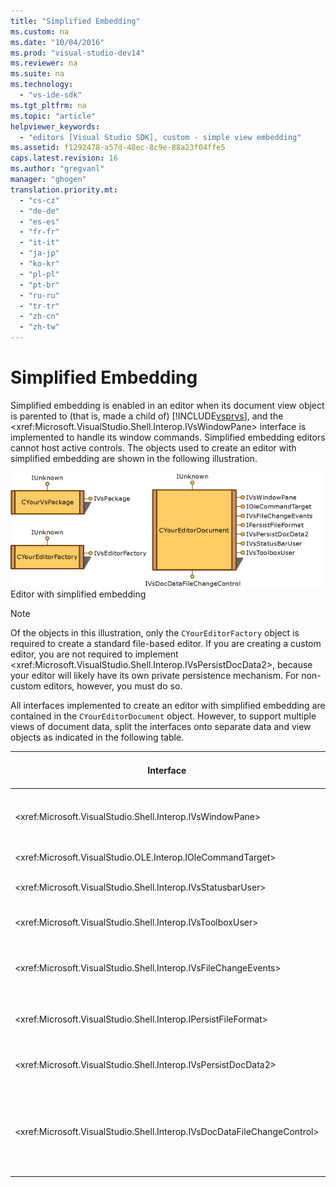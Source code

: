 ```yaml
---
title: "Simplified Embedding"
ms.custom: na
ms.date: "10/04/2016"
ms.prod: "visual-studio-dev14"
ms.reviewer: na
ms.suite: na
ms.technology: 
  - "vs-ide-sdk"
ms.tgt_pltfrm: na
ms.topic: "article"
helpviewer_keywords: 
  - "editors [Visual Studio SDK], custom - simple view embedding"
ms.assetid: f1292478-a57d-48ec-8c9e-88a23f04ffe5
caps.latest.revision: 16
ms.author: "gregvanl"
manager: "ghogen"
translation.priority.mt: 
  - "cs-cz"
  - "de-de"
  - "es-es"
  - "fr-fr"
  - "it-it"
  - "ja-jp"
  - "ko-kr"
  - "pl-pl"
  - "pt-br"
  - "ru-ru"
  - "tr-tr"
  - "zh-cn"
  - "zh-tw"
---
```

# Simplified Embedding
Simplified embedding is enabled in an editor when its document view object is parented to (that is, made a child of) [!INCLUDE[vsprvs](../codequality/includes/vsprvs_md.md)], and the \<xref:Microsoft.VisualStudio.Shell.Interop.IVsWindowPane> interface is implemented to handle its window commands. Simplified embedding editors cannot host active controls. The objects used to create an editor with simplified embedding are shown in the following illustration.  
  
 ![Simplified Embedding Editor graphic](../extensibility/media/vssimplifiedembeddingeditor.gif "vsSimplifiedEmbeddingEditor")  
Editor with simplified embedding  
  
> [!NOTE]
>  Of the objects in this illustration, only the `CYourEditorFactory` object is required to create a standard file-based editor. If you are creating a custom editor, you are not required to implement \<xref:Microsoft.VisualStudio.Shell.Interop.IVsPersistDocData2>, because your editor will likely have its own private persistence mechanism. For non-custom editors, however, you must do so.  
  
 All interfaces implemented to create an editor with simplified embedding are contained in the `CYourEditorDocument` object. However, to support multiple views of document data, split the interfaces onto separate data and view objects as indicated in the following table.  
  
|Interface|Location of interface|Use|  
|---------------|---------------------------|---------|  
|\<xref:Microsoft.VisualStudio.Shell.Interop.IVsWindowPane>|View|Provides connection to the parent window.|  
|\<xref:Microsoft.VisualStudio.OLE.Interop.IOleCommandTarget>|View|Handles commands.|  
|\<xref:Microsoft.VisualStudio.Shell.Interop.IVsStatusbarUser>|View|Enables status bar updates.|  
|\<xref:Microsoft.VisualStudio.Shell.Interop.IVsToolboxUser>|View|Enables **Toolbox** items.|  
|\<xref:Microsoft.VisualStudio.Shell.Interop.IVsFileChangeEvents>|Data|Sends notifications when the file changes.|  
|\<xref:Microsoft.VisualStudio.Shell.Interop.IPersistFileFormat>|Data|Enables the Save As feature for a file type.|  
|\<xref:Microsoft.VisualStudio.Shell.Interop.IVsPersistDocData2>|Data|Enables persistence for the document.|  
|\<xref:Microsoft.VisualStudio.Shell.Interop.IVsDocDataFileChangeControl>|Data|Allows suppression of file change events, such as reload triggering.|